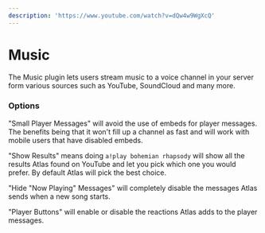 ```yaml
---
description: 'https://www.youtube.com/watch?v=dQw4w9WgXcQ'
---
```


# Music

The Music plugin lets users stream music to a voice channel in your server form various sources such as YouTube, SoundCloud and many more. 

### Options

"Small Player Messages" will avoid the use of embeds for player messages. The benefits being that it won't fill up a channel as fast and will work with mobile users that have disabled embeds.

"Show Results" means doing `a!play bohemian rhapsody` will show all the results Atlas found on YouTube and let you pick which one you would prefer. By default Atlas will pick the best choice. 

"Hide "Now Playing" Messages" will completely disable the messages Atlas sends when a new song starts.

"Player Buttons" will enable or disable the reactions Atlas adds to the player messages.


